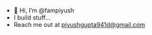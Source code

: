 - 👋 Hi, I’m @fampiyush
- I build stuff...
- Reach me out at piyushgupta941d@gmail.com

<!---
fampiyush/fampiyush is a ✨ special ✨ repository because its `README.md` (this file) appears on your GitHub profile.
You can click the Preview link to take a look at your changes.
--->
